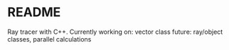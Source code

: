 # README

Ray tracer with C++.
Currently working on: vector class
future: ray/object classes, parallel calculations
